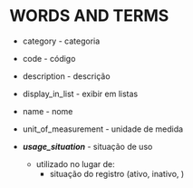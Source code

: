 # WORDS AND TERMS

- category - categoria
- code - código

- description - descrição
- display_in_list - exibir em listas

- name - nome

- unit_of_measurement - unidade de medida

- ***usage_situation*** - situação de uso 
  - utilizado no lugar de:
    - situação do registro (ativo, inativo, )

